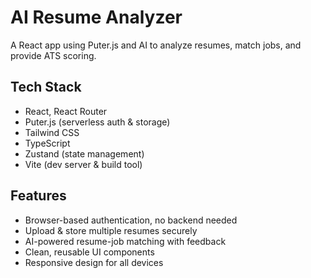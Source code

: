 # AI Resume Analyzer

A React app using Puter.js and AI to analyze resumes, match jobs, and provide ATS scoring.

## Tech Stack

- React, React Router
- Puter.js (serverless auth & storage)
- Tailwind CSS
- TypeScript
- Zustand (state management)
- Vite (dev server & build tool)

## Features

- Browser-based authentication, no backend needed  
- Upload & store multiple resumes securely  
- AI-powered resume-job matching with feedback  
- Clean, reusable UI components  
- Responsive design for all devices  


